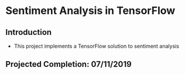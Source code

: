 # Sentiment Analysis in TensorFlow

## Introduction
* This project implements a TensorFlow solution to sentiment analysis

## Projected Completion: 07/11/2019
